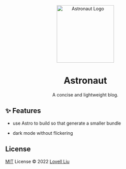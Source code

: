 <div align="center">
  <a href="https://github.com/lovelliu/astronaut">
  <img src="https://res.craft.do/user/full/a00fc09b-5dd0-bc21-aaeb-f7e491dce279/doc/64794A65-FAEC-4DDA-BD02-BD49D1E508D4/3E61868B-F65B-4536-9B65-9A5681D0DA00_2/yyGl3LVl0NLuxeMyskz0SghxXpEHCg1cypmyL0evNRwz/astronaut.svg" width="180px" alt="Astronaut Logo" /></a>
  <h1>Astronaut</h1>
  <p>A concise and lightweight blog.</p>
</div>

## ✨ Features

- use Astro to build so that generate a smaller bundle

- dark mode without flickering

## License

[MIT](./LICENSE) License © 2022 [Lovell Liu](https://github.com/lovelliu)
